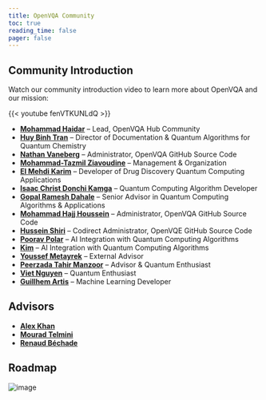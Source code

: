 ```yaml
---
title: OpenVQA Community
toc: true
reading_time: false
pager: false
---
```


## Community Introduction
Watch our community introduction video to learn more about OpenVQA and our mission:

{{< youtube fenVTKUNLdQ >}}

- **[Mohammad Haidar](https://www.linkedin.com/in/mohammad-haidar-phd-quantum-3930041a4/)** – Lead, OpenVQA Hub Community  
- **[Huy Binh Tran](https://www.linkedin.com/in/huybinhtran)** – Director of Documentation & Quantum Algorithms for Quantum Chemistry  
- **[Nathan Vaneberg](https://www.linkedin.com/in/nathan-vaneberg-33b61b184/)** – Administrator, OpenVQA GitHub Source Code  
- **[Mohammad-Tazmil Ziavoudine](https://www.linkedin.com/in/mohammad-tazmil-ziavoudine)** – Management & Organization  
- **[El Mehdi Karim](https://www.linkedin.com/in/el-mehdi-karim-54b300188/)** – Developer of Drug Discovery Quantum Computing Applications  
- **[Isaac Christ Donchi Kamga](https://www.linkedin.com/in/don-isaac/)** – Quantum Computing Algorithm Developer  
- **[Gopal Ramesh Dahale](https://www.linkedin.com/in/gopald27/)** – Senior Advisor in Quantum Computing Algorithms & Applications  
- **[Mohammad Hajj Houssein](https://www.linkedin.com/in/mohammad-hajj-houssein-579546195/)** – Administrator, OpenVQA GitHub Source Code  
- **[Hussein Shiri](https://www.linkedin.com/in/hussein-shiri/)** – Codirect Administrator, OpenVQE GitHub Source Code  
- **[Poorav Polar](https://www.linkedin.com/in/poorav-polar)** – AI Integration with Quantum Computing Algorithms  
- **[Kim](https://www.linkedin.com/in/kim)** – AI Integration with Quantum Computing Algorithms  
- **[Youssef Metayrek](https://www.linkedin.com/in/youssef-metayrek-681839231/)** – External Advisor  
- **[Peerzada Tahir Manzoor](https://www.linkedin.com/in/peerzada-tahir-m-b8896b189/)** – Advisor & Quantum Enthusiast  
- **[Viet Nguyen](https://www.linkedin.com/in/viet-nguyen)** – Quantum Enthusiast  
- **[Guillhem Artis](https://www.linkedin.com/in/guillhem-artis-6a0618161/)** – Machine Learning Developer  

## Advisors
- **[Alex Khan](https://www.linkedin.com/in/alexkhanmba/?utm_source=share&utm_campaign=share_via&utm_content=profile&utm_medium=android_app)** 
- **[Mourad Telmini](https://www.linkedin.com/in/mourad-telmini-77646130/?utm_source=share&utm_campaign=share_via&utm_content=profile&utm_medium=android_app)**
- **[Renaud Béchade](https://www.linkedin.com/in/renaudbechade/?utm_source=share&utm_campaign=share_via&utm_content=profile&utm_medium=android_app)**

## Roadmap
![image](/uploads/rmap.png)